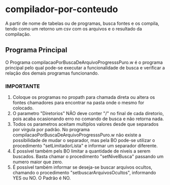 # compilador-por-conteudo
A partir de nome de tabelas ou de programas, busca fontes e os compila, tendo como um retorno um csv com os arquivos e o resultado da compilação.

## Programa Principal
O Programa compilacaoPorBuscaDeArquivoProgresssPuro.w é o programa principal pelo qual pode-se executar a funcionalidade de busca e verificar a relação dos demais programas funcionando.

### IMPORTANTE 
1) Coloque os programas no propath para chamada direta ou altera os fontes chamadores para encontrar na pasta onde o mesmo for colocado.
2) O parametro "Diretorios" NÃO deve conter "/" no final de cada diretorio, pois acaba ocasionando erro no comando de busca e não retorna nada.
3) Todos os parametros aceitam multiplos valores desde que separados por virgula por padrão.
   No programa compilacaoPorBuscaDeArquivoProgresssPuro.w não existe a possibilidade de mudar o separador, mas pela BO pode-se utilizar o
   procedimento "setLimitadorLista" e informar um separador diferente.
4) É possível também pels BO limitar a quantidade de niveis a serem buscados. Basta chamar o procedimento "setNivelBusca" passando um numero maior que zero.
5) É possível também informar se deseja-se buscar arquivos ocultos, chamando o procedimento "setbuscarArquivosOcultos", informando YES ou NO. O Padrão é NO.


